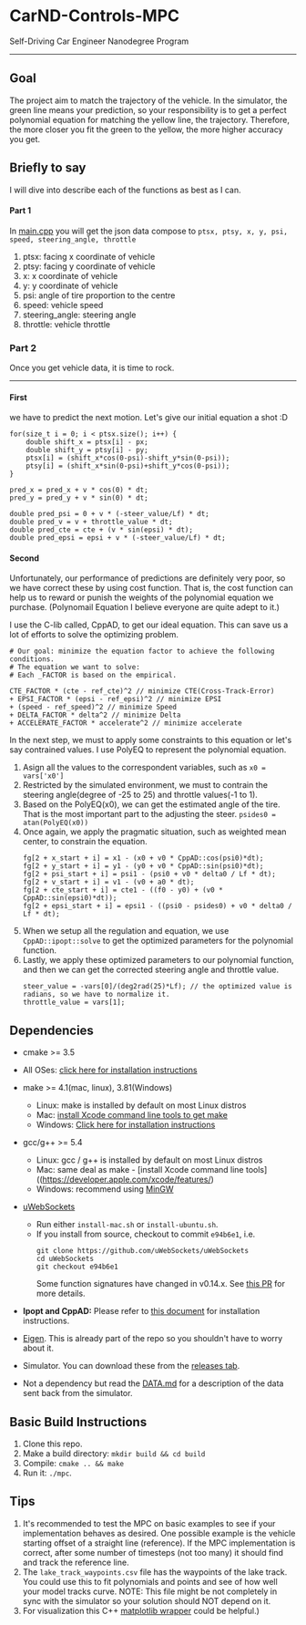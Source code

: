 # CarND-Controls-MPC
Self-Driving Car Engineer Nanodegree Program

---

## Goal
The project aim to match the trajectory of the vehicle. In the simulator, the green line means your prediction, so your responsibility is to get a perfect polynomial equation for matching the yellow line, the trajectory. Therefore, the more closer you fit the green to the yellow, the more higher accuracy you get.

## Briefly to say
I will dive into describe each of the functions as best as I can.

#### Part 1
In [main.cpp](./src/main.cpp) you will get the json data compose to `ptsx, ptsy, x, y, psi, speed, steering_angle, throttle`
1. ptsx: facing x coordinate of vehicle
2. ptsy: facing y coordinate of vehicle 
3. x: x coordinate of vehicle
4. y: y coordinate of vehicle
5. psi: angle of tire proportion to the centre
6. speed: vehicle speed
7. steering_angle: steering angle 
8. throttle: vehicle throttle

### Part 2
Once you get vehicle data, it is time to rock.

---

#### First
we have to predict the next motion. Let's give our initial equation a shot :D
```
for(size_t i = 0; i < ptsx.size(); i++) {
    double shift_x = ptsx[i] - px;
    double shift_y = ptsy[i] - py;
    ptsx[i] = (shift_x*cos(0-psi)-shift_y*sin(0-psi));
    ptsy[i] = (shift_x*sin(0-psi)+shift_y*cos(0-psi));
}

pred_x = pred_x + v * cos(0) * dt;
pred_y = pred_y + v * sin(0) * dt;

double pred_psi = 0 + v * (-steer_value/Lf) * dt;
double pred_v = v + throttle_value * dt;
double pred_cte = cte + (v * sin(epsi) * dt);
double pred_epsi = epsi + v * (-steer_value/Lf) * dt;
```

#### Second

Unfortunately, our performance of predictions are definitely very poor, so we have correct these by using cost function. That is, the cost function can help us to reward or punish the weights of the polynomial equation we purchase. (Polynomail Equation I believe everyone are quite adept to it.)

I use the C-lib called, CppAD,  to get our ideal equation. This can save us a lot of efforts to solve the optimizing problem.
```
# Our goal: minimize the equation factor to achieve the following conditions.
# The equation we want to solve:
# Each _FACTOR is based on the empirical.

CTE_FACTOR * (cte - ref_cte)^2 // minimize CTE(Cross-Track-Error) 
+ EPSI_FACTOR * (epsi - ref_epsi)^2 // minimize EPSI
+ (speed - ref_speed)^2 // minimize Speed
+ DELTA_FACTOR * delta^2 // minimize Delta
+ ACCELERATE_FACTOR * accelerate^2 // minimize accelerate
```
In the next step, we must to apply some constraints to this equation or let's say contrained values. I use PolyEQ to represent the polynomial equation.

1. Asign all the values to the correspondent variables, such as `x0 = vars['x0']`
2. Restricted by the simulated environment, we must to contrain the steering angle(degree of -25 to 25) and throttle values(-1 to 1).
3. Based on the PolyEQ(x0), we can get the estimated angle of the tire. That is the most important part to the adjusting the steer. `psides0 = atan(PolyEQ(x0))`
4. Once again, we apply the pragmatic situation, such as weighted mean center, to constrain the equation.
    ```
    fg[2 + x_start + i] = x1 - (x0 + v0 * CppAD::cos(psi0)*dt);
    fg[2 + y_start + i] = y1 - (y0 + v0 * CppAD::sin(psi0)*dt);
    fg[2 + psi_start + i] = psi1 - (psi0 + v0 * delta0 / Lf * dt);
    fg[2 + v_start + i] = v1 - (v0 + a0 * dt);
    fg[2 + cte_start + i] = cte1 - ((f0 - y0) + (v0 * CppAD::sin(epsi0)*dt));
    fg[2 + epsi_start + i] = epsi1 - ((psi0 - psides0) + v0 * delta0 / Lf * dt);
    ```
4. When we setup all the regulation and equation, we use `CppAD::ipopt::solve` to get the optimized parameters for the polynomial function. 
5. Lastly, we apply these optimized parameters to our polynomial function, and then we can get the corrected steering angle and throttle value.
    ```
    steer_value = -vars[0]/(deg2rad(25)*Lf); // the optimized value is radians, so we have to normalize it.
    throttle_value = vars[1];
    ```

## Dependencies

* cmake >= 3.5
 * All OSes: [click here for installation instructions](https://cmake.org/install/)
* make >= 4.1(mac, linux), 3.81(Windows)
  * Linux: make is installed by default on most Linux distros
  * Mac: [install Xcode command line tools to get make](https://developer.apple.com/xcode/features/)
  * Windows: [Click here for installation instructions](http://gnuwin32.sourceforge.net/packages/make.htm)
* gcc/g++ >= 5.4
  * Linux: gcc / g++ is installed by default on most Linux distros
  * Mac: same deal as make - [install Xcode command line tools]((https://developer.apple.com/xcode/features/)
  * Windows: recommend using [MinGW](http://www.mingw.org/)
* [uWebSockets](https://github.com/uWebSockets/uWebSockets)
  * Run either `install-mac.sh` or `install-ubuntu.sh`.
  * If you install from source, checkout to commit `e94b6e1`, i.e.
    ```
    git clone https://github.com/uWebSockets/uWebSockets
    cd uWebSockets
    git checkout e94b6e1
    ```
    Some function signatures have changed in v0.14.x. See [this PR](https://github.com/udacity/CarND-MPC-Project/pull/3) for more details.

* **Ipopt and CppAD:** Please refer to [this document](https://github.com/udacity/CarND-MPC-Project/blob/master/install_Ipopt_CppAD.md) for installation instructions.
* [Eigen](http://eigen.tuxfamily.org/index.php?title=Main_Page). This is already part of the repo so you shouldn't have to worry about it.
* Simulator. You can download these from the [releases tab](https://github.com/udacity/self-driving-car-sim/releases).
* Not a dependency but read the [DATA.md](./DATA.md) for a description of the data sent back from the simulator.


## Basic Build Instructions

1. Clone this repo.
2. Make a build directory: `mkdir build && cd build`
3. Compile: `cmake .. && make`
4. Run it: `./mpc`.

## Tips

1. It's recommended to test the MPC on basic examples to see if your implementation behaves as desired. One possible example
is the vehicle starting offset of a straight line (reference). If the MPC implementation is correct, after some number of timesteps
(not too many) it should find and track the reference line.
2. The `lake_track_waypoints.csv` file has the waypoints of the lake track. You could use this to fit polynomials and points and see of how well your model tracks curve. NOTE: This file might be not completely in sync with the simulator so your solution should NOT depend on it.
3. For visualization this C++ [matplotlib wrapper](https://github.com/lava/matplotlib-cpp) could be helpful.)

